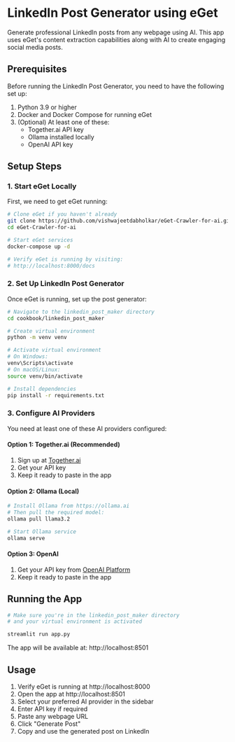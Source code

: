 # LinkedIn Post Generator using eGet

Generate professional LinkedIn posts from any webpage using AI. This app uses eGet's content extraction capabilities along with AI to create engaging social media posts.

## Prerequisites

Before running the LinkedIn Post Generator, you need to have the following set up:

1. Python 3.9 or higher
2. Docker and Docker Compose for running eGet
3. (Optional) At least one of these:
   - Together.ai API key
   - Ollama installed locally
   - OpenAI API key

## Setup Steps

### 1. Start eGet Locally

First, we need to get eGet running:

```bash
# Clone eGet if you haven't already
git clone https://github.com/vishwajeetdabholkar/eGet-Crawler-for-ai.git
cd eGet-Crawler-for-ai

# Start eGet services
docker-compose up -d

# Verify eGet is running by visiting:
# http://localhost:8000/docs
```

### 2. Set Up LinkedIn Post Generator

Once eGet is running, set up the post generator:

```bash
# Navigate to the linkedin_post_maker directory
cd cookbook/linkedin_post_maker

# Create virtual environment
python -m venv venv

# Activate virtual environment
# On Windows:
venv\Scripts\activate
# On macOS/Linux:
source venv/bin/activate

# Install dependencies
pip install -r requirements.txt
```

### 3. Configure AI Providers

You need at least one of these AI providers configured:

#### Option 1: Together.ai (Recommended)
1. Sign up at [Together.ai](https://www.together.ai)
2. Get your API key
3. Keep it ready to paste in the app

#### Option 2: Ollama (Local)
```bash
# Install Ollama from https://ollama.ai
# Then pull the required model:
ollama pull llama3.2

# Start Ollama service
ollama serve
```

#### Option 3: OpenAI
1. Get your API key from [OpenAI Platform](https://platform.openai.com)
2. Keep it ready to paste in the app

## Running the App

```bash
# Make sure you're in the linkedin_post_maker directory
# and your virtual environment is activated

streamlit run app.py
```

The app will be available at: http://localhost:8501

## Usage

1. Verify eGet is running at http://localhost:8000
2. Open the app at http://localhost:8501
3. Select your preferred AI provider in the sidebar
4. Enter API key if required
5. Paste any webpage URL
6. Click "Generate Post"
7. Copy and use the generated post on LinkedIn



